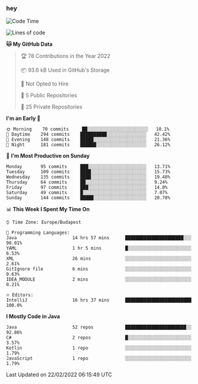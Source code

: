 ### hey

<!--START_SECTION:waka-->
![Code Time](http://img.shields.io/badge/Code%20Time-575%20hrs%2016%20mins-blue)

![Lines of code](https://img.shields.io/badge/From%20Hello%20World%20I%27ve%20Written-445%20Thousand%20lines%20of%20code-blue)

**🐱 My GitHub Data** 

> 🏆 78 Contributions in the Year 2022
 > 
> 📦 93.6 kB Used in GitHub's Storage 
 > 
> 🚫 Not Opted to Hire
 > 
> 📜 5 Public Repositories 
 > 
> 🔑 25 Private Repositories  
 > 
**I'm an Early 🐤** 

```text
🌞 Morning    70 commits     ██░░░░░░░░░░░░░░░░░░░░░░░   10.1% 
🌆 Daytime    294 commits    ██████████░░░░░░░░░░░░░░░   42.42% 
🌃 Evening    148 commits    █████░░░░░░░░░░░░░░░░░░░░   21.36% 
🌙 Night      181 commits    ██████░░░░░░░░░░░░░░░░░░░   26.12%

```
📅 **I'm Most Productive on Sunday** 

```text
Monday       95 commits     ███░░░░░░░░░░░░░░░░░░░░░░   13.71% 
Tuesday      109 commits    ████░░░░░░░░░░░░░░░░░░░░░   15.73% 
Wednesday    135 commits    ████░░░░░░░░░░░░░░░░░░░░░   19.48% 
Thursday     64 commits     ██░░░░░░░░░░░░░░░░░░░░░░░   9.24% 
Friday       97 commits     ███░░░░░░░░░░░░░░░░░░░░░░   14.0% 
Saturday     49 commits     █░░░░░░░░░░░░░░░░░░░░░░░░   7.07% 
Sunday       144 commits    █████░░░░░░░░░░░░░░░░░░░░   20.78%

```


📊 **This Week I Spent My Time On** 

```text
⌚︎ Time Zone: Europe/Budapest

💬 Programming Languages: 
Java                     14 hrs 57 mins      ██████████████████████░░░   90.01% 
YAML                     1 hr 5 mins         █░░░░░░░░░░░░░░░░░░░░░░░░   6.53% 
XML                      26 mins             ░░░░░░░░░░░░░░░░░░░░░░░░░   2.61% 
GitIgnore file           6 mins              ░░░░░░░░░░░░░░░░░░░░░░░░░   0.63% 
IDEA_MODULE              2 mins              ░░░░░░░░░░░░░░░░░░░░░░░░░   0.21%

🔥 Editors: 
IntelliJ                 16 hrs 37 mins      █████████████████████████   100.0%

```

**I Mostly Code in Java** 

```text
Java                     52 repos            ███████████████████████░░   92.86% 
C#                       2 repos             █░░░░░░░░░░░░░░░░░░░░░░░░   3.57% 
Kotlin                   1 repo              ░░░░░░░░░░░░░░░░░░░░░░░░░   1.79% 
JavaScript               1 repo              ░░░░░░░░░░░░░░░░░░░░░░░░░   1.79%

```



 Last Updated on 22/02/2022 06:15:49 UTC
<!--END_SECTION:waka-->
